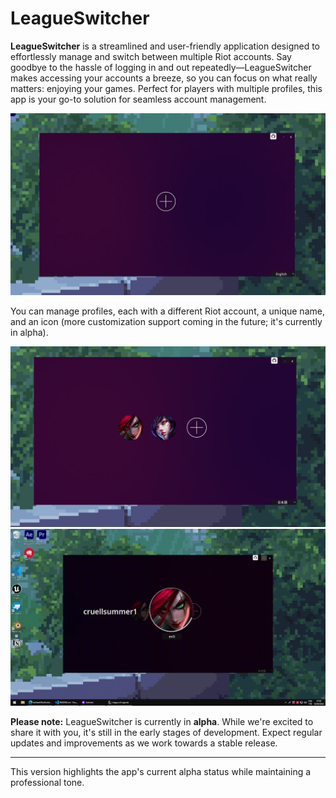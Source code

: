 # LeagueSwitcher

**LeagueSwitcher** is a streamlined and user-friendly application designed to effortlessly manage and switch between multiple Riot accounts. Say goodbye to the hassle of logging in and out repeatedly—LeagueSwitcher makes accessing your accounts a breeze, so you can focus on what really matters: enjoying your games. Perfect for players with multiple profiles, this app is your go-to solution for seamless account management.

![](git_images/home.jpg)

You can manage profiles, each with a different Riot account, a unique name, and an icon (more customization support coming in the future; it's currently in alpha).

![](git_images/mouse0.png)
![](git_images/loadgif.gif)


**Please note:** LeagueSwitcher is currently in **alpha**. While we're excited to share it with you, it's still in the early stages of development. Expect regular updates and improvements as we work towards a stable release.

---

This version highlights the app's current alpha status while maintaining a professional tone.
